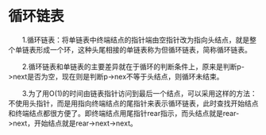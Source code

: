 # 循环链表

　　1.循环链表：将单链表中终端结点的指针端由空指针改为指向头结点，就是整个单链表形成一个环，这种头尾相接的单链表称为但循环链表，简称循环链表。

　　2.循环链表和单链表的主要差异就在于循环的判断条件上，原来是判断p->next是否为空，现在则是判断p->nex不等于头结点，则循环未结束。

　　3.为了用O(1)的时间由链表指针访问到最后一个结点，可以采用这样的方法：不使用头指针，而是用指向终端结点的尾指针来表示循环链表，此时查找开始结点和终端结点都很方便了。即终端结点用尾指针rear指示，而头结点就是rear->next，开始结点就是rear->next->next。